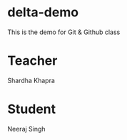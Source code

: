 # delta-demo
This is the demo for  Git &amp; Github class
# Teacher
Shardha Khapra
# Student
Neeraj Singh

